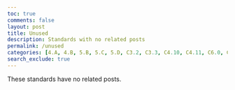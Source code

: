 ```yaml
---
toc: true
comments: false
layout: post
title: Unused
description: Standards with no related posts
permalink: /unused
categories: [4.A, 4.B, 5.B, 5.C, 5.D, C3.2, C3.3, C4.10, C4.11, C6.0, C6.1, C6.3, C6.4, C6.5, C6.6, C6.7, C7.3, C7.4, C8.0, C8.2, C8.3, C8.4, C8.5, C8.7, C9.0, C9.1, C9.2, C9.4, C9.5, C10.0, C10.1, C10.2, C10.3, C10.4]
search_exclude: true
---
```


These standards have no related posts.